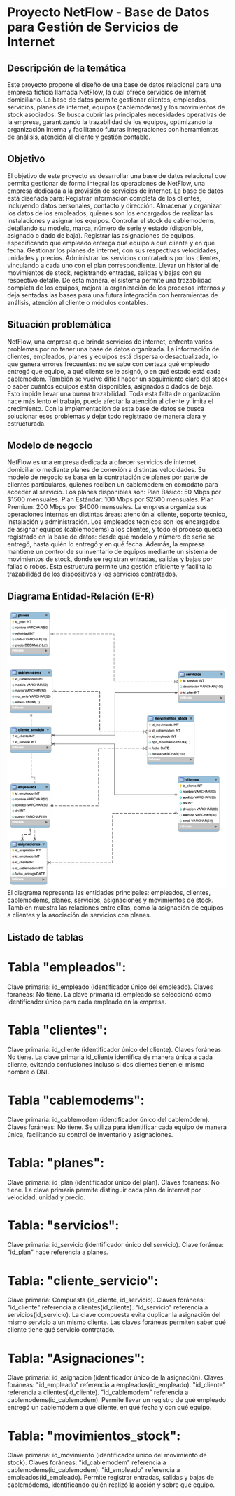 # Proyecto NetFlow - Base de Datos para Gestión de Servicios de Internet

## Descripción de la temática  
Este proyecto propone el diseño de una base de datos relacional para una empresa ficticia llamada NetFlow, la cual ofrece servicios de internet domiciliario. La base de datos permite gestionar clientes, empleados, servicios, planes de internet, equipos (cablemodems) y los movimientos de stock asociados.
Se busca cubrir las principales necesidades operativas de la empresa, garantizando la trazabilidad de los equipos, optimizando la organización interna y facilitando futuras integraciones con herramientas de análisis, atención al cliente y gestión contable.

## Objetivo  
El objetivo de este proyecto es desarrollar una base de datos relacional que permita gestionar de forma integral las operaciones de NetFlow, una empresa dedicada a la provisión de servicios de internet.
La base de datos está diseñada para:
Registrar información completa de los clientes, incluyendo datos personales, contacto y dirección.
Almacenar y organizar los datos de los empleados, quienes son los encargados de realizar las instalaciones y asignar los equipos.
Controlar el stock de cablemodems, detallando su modelo, marca, número de serie y estado (disponible, asignado o dado de baja).
Registrar las asignaciones de equipos, especificando qué empleado entrega qué equipo a qué cliente y en qué fecha.
Gestionar los planes de internet, con sus respectivas velocidades, unidades y precios.
Administrar los servicios contratados por los clientes, vinculando a cada uno con el plan correspondiente.
Llevar un historial de movimientos de stock, registrando entradas, salidas y bajas con su respectivo detalle.
De esta manera, el sistema permite una trazabilidad completa de los equipos, mejora la organización de los procesos internos y deja sentadas las bases para una futura integración con herramientas de análisis, atención al cliente o módulos contables.

## Situación problemática  
NetFlow, una empresa que brinda servicios de internet, enfrenta varios problemas por no tener una base de datos organizada. La información de clientes, empleados, planes y equipos está dispersa o desactualizada, lo que genera errores frecuentes: no se sabe con certeza qué empleado entregó qué equipo, a qué cliente se le asignó, o en qué estado está cada cablemodem.
También se vuelve difícil hacer un seguimiento claro del stock o saber cuántos equipos están disponibles, asignados o dados de baja. Esto impide llevar una buena trazabilidad.
Toda esta falta de organización hace más lento el trabajo, puede afectar la atención al cliente y limita el crecimiento. Con la implementación de esta base de datos se busca solucionar esos problemas y dejar todo registrado de manera clara y estructurada.

## Modelo de negocio  
NetFlow es una empresa dedicada a ofrecer servicios de internet domiciliario mediante planes de conexión a distintas velocidades. Su modelo de negocio se basa en la contratación de planes por parte de clientes particulares, quienes reciben un cablemodem en comodato para acceder al servicio.
Los planes disponibles son:
Plan Básico: 50 Mbps por $1500 mensuales.
Plan Estándar: 100 Mbps por $2500 mensuales.
Plan Premium: 200 Mbps por $4000 mensuales.
La empresa organiza sus operaciones internas en distintas áreas: atención al cliente, soporte técnico, instalación y administración. Los empleados técnicos son los encargados de asignar equipos (cablemodems) a los clientes, y todo el proceso queda registrado en la base de datos: desde qué modelo y número de serie se entregó, hasta quién lo entregó y en qué fecha.
Además, la empresa mantiene un control de su inventario de equipos mediante un sistema de movimientos de stock, donde se registran entradas, salidas y bajas por fallas o robos. Esta estructura permite una gestión eficiente y facilita la trazabilidad de los dispositivos y los servicios contratados.

## Diagrama Entidad-Relación (E-R)  
![DER_ProyectoNetFlow.png](https://github.com/pachu888/ProyectoNetFlow_Sanchez/blob/main/DER_ProyectoNetFlow.png?raw=true)
El diagrama representa las entidades principales: empleados, clientes, cablemodems, planes, servicios, asignaciones y movimientos de stock. También muestra las relaciones entre ellas, como la asignación de equipos a clientes y la asociación de servicios con planes.

## Listado de tablas

# Tabla "empleados":
Clave primaria: id_empleado (identificador único del empleado).
Claves foráneas: No tiene.
La clave primaria id_empleado se seleccionó como identificador único para cada empleado en la empresa.

# Tabla "clientes":
Clave primaria: id_cliente (identificador único del cliente).
Claves foráneas: No tiene.
La clave primaria id_cliente identifica de manera única a cada cliente, evitando confusiones incluso si dos clientes tienen el mismo nombre o DNI.

# Tabla "cablemodems":
Clave primaria: id_cablemodem (identificador único del cablemódem).
Claves foráneas: No tiene.
Se utiliza para identificar cada equipo de manera única, facilitando su control de inventario y asignaciones.

# Tabla: "planes":
Clave primaria: id_plan (identificador único del plan).
Claves foráneas: No tiene.
La clave primaria permite distinguir cada plan de internet por velocidad, unidad y precio.

# Tabla: "servicios":
Clave primaria: id_servicio (identificador único del servicio).
Clave foránea: "id_plan" hace referencia a planes.

# Tabla: "cliente_servicio":
Clave primaria: Compuesta (id_cliente, id_servicio).
Claves foráneas:
"id_cliente" referencia a clientes(id_cliente).
"id_servicio" referencia a servicios(id_servicio).
La clave compuesta evita duplicar la asignación del mismo servicio a un mismo cliente. Las claves foráneas permiten saber qué cliente tiene qué servicio contratado.

# Tabla: "Asignaciones":
Clave primaria: id_asignacion (identificador único de la asignación).
Claves foráneas:
"id_empleado" referencia a empleados(id_empleado).
"id_cliente" referencia a clientes(id_cliente).
"id_cablemodem" referencia a cablemodems(id_cablemodem).
Permite llevar un registro de qué empleado entregó un cablemódem a qué cliente, en qué fecha y con qué equipo.

# Tabla: "movimientos_stock":
Clave primaria: id_movimiento (identificador único del movimiento de stock).
Claves foráneas:
"id_cablemodem" referencia a cablemodems(id_cablemodem).
"id_empleado" referencia a empleados(id_empleado).
Permite registrar entradas, salidas y bajas de cablemódems, identificando quién realizó la acción y sobre qué equipo.